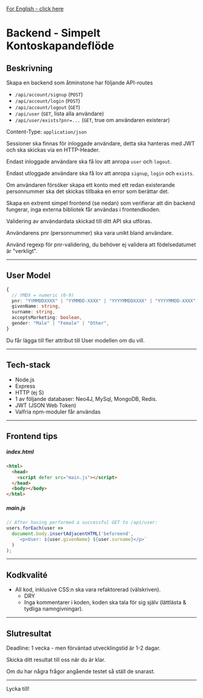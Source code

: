 [For English - click here](https://translate.google.com/translate?sl=sv&tl=en&u=https://github.com/Majvall/dooli-work-test/tree/main/programming/backend)

# Backend - Simpelt Kontoskapandeflöde

## Beskrivning
Skapa en backend som åtminstone har följande API-routes
- `/api/account/signup` (`POST`)
- `/api/account/login` (`POST`)
- `/api/account/logout` (`GET`)
- `/api/user` (`GET`, lista alla användare)
- `/api/user/exists?pnr=...` (`GET`, true om användaren existerar)

Content-Type: `application/json`

Sessioner ska finnas för inloggade användare, detta ska hanteras med JWT och ska skickas via en HTTP-Header.

Endast inloggade användare ska få lov att anropa `user` och `logout`.

Endast utloggade användare ska få lov att anropa `signup`, `login` och `exists`.

Om användaren försöker skapa ett konto med ett redan existerande personnummer ska det skickas tillbaka en error som berättar det.

Skapa en extremt simpel frontend (se nedan) som verifierar att din backend fungerar, inga externa bibliotek får användas i frontendkoden.

Validering av användardata skickad till ditt API ska utföras.

Användarens pnr (personnummer) ska vara unikt bland användare.

Använd regexp för pnr-validering, du behöver ej validera att födelsedatumet är "verkligt".

---

## User Model
```ts
{
  // YMDX = numeric (0-9)
  pnr: "YYMMDDXXXX" | "YYMMDD-XXXX" | "YYYYMMDDXXXX" | "YYYYMMDD-XXXX",
  givenName: string,
  surname: string,
  acceptsMarketing: boolean,
  gender: "Male" | "Female" | "Other",
}
```
Du får lägga till fler attribut till User modellen om du vill.

---

## Tech-stack
- Node.js
- Express
- HTTP (ej S)
- 1 av följande databaser: Neo4J, MySql, MongoDB, Redis.
- JWT (JSON Web Token)
- Valfria npm-moduler får användas

---

## Frontend tips
##### index.html
```html
<html>
  <head>
    <script defer src="main.js"></script>
  </head>
  <body></body>
</html>
```
##### main.js
```js
// After having performed a successful GET to /api/user:
users.forEach(user =>
  document.body.insertAdjacentHTML('beforeend',
    `<p>User: ${user.givenName} ${user.surname}</p>`
  )
);
```

---

## Kodkvalité
- All kod, inklusive CSS:n ska vara refaktorerad (välskriven).
  - DRY
  - Inga kommentarer i koden, koden ska tala för sig själv (lättlästa & tydliga namngivningar).

---
## Slutresultat
Deadline: 1 vecka - men förväntad utvecklingstid är 1-2 dagar.

Skicka ditt resultat till oss när du är klar.

Om du har några frågor angående testet så ställ de snarast.

---

Lycka till!